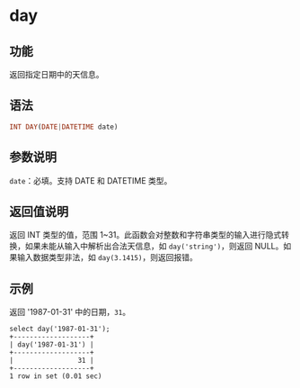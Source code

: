 # day

## 功能

返回指定日期中的天信息。

## 语法

```Haskell
INT DAY(DATE|DATETIME date)
```

## 参数说明

`date`：必填。支持 DATE 和 DATETIME 类型。

## 返回值说明

返回 INT 类型的值，范围 1~31。此函数会对整数和字符串类型的输入进行隐式转换，如果未能从输入中解析出合法天信息，如 `day('string')`，则返回 NULL。如果输入数据类型非法，如 `day(3.1415)`，则返回报错。

## 示例

返回 '1987-01-31' 中的日期，`31`。

```Plain Text
select day('1987-01-31');
+-------------------+
| day('1987-01-31') |
+-------------------+
|                31 |
+-------------------+
1 row in set (0.01 sec)
```
